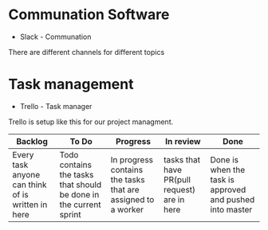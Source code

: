 # Communation Software

* Slack - Communation

There are different channels for different topics

# Task management

* Trello - Task manager

Trello is setup like this for our project managment.

Backlog | To Do | Progress | In review | Done
------- | ----- | -------- | --------- | ----
Every task anyone can think of is written in here | Todo contains the tasks that should be done in the current sprint | In progress contains the tasks that are assigned to a worker | tasks that have PR(pull request) are in here | Done is when the task is approved and pushed into master
